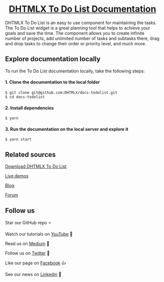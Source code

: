 <h1 align="center"><a href="https://docs.dhtmlx.com/todolist/">DHTMLX To Do List Documentation</a></h1>

DHTMLX To Do List is an easy to use component for maintaining the tasks. The To Do List widget is a great planning tool that helps to achieve your goals and save the time. The component allows you to create infinite number of projects, add unlimited number of tasks and subtasks there, drag and drop tasks to change their order or priority level, and much more. 

## Explore documentation locally

To run the To Do List documentation locally, take the following steps:

#### 1. Clone the documentation to the local folder

```
$ git clone git@github.com:DHTMLX/docs-todolist.git
$ cd docs-todolist
```

#### 2. Install dependencies

```
$ yarn
```

#### 3. Run the documentation on the local server and explore it

```
$ yarn start
```

## Related sources

[Download DHTMLX To Do List](https://dhtmlx.com/docs/products/dhtmlxTodo/download.shtml)

[Live demos](https://snippet.dhtmlx.com/3vwlbwee?tag=todolist)

[Blog](https://dhtmlx.com/blog/tag/todo/)

[Forum](https://forum.dhtmlx.com/c/todo)

## Follow us

Star our GitHub repo :star:

Watch our tutorials on [YouTube](https://www.youtube.com/user/dhtmlx/videos) :eyes:

Read us on [Medium](https://medium.com/@dhtmlx) :newspaper:

Follow us on [Twitter](https://twitter.com/dhtmlx) :feet:

Like our page on [Facebook](https://www.facebook.com/dhtmlx/) :thumbsup:

See our news on [Linkedin](https://www.linkedin.com/groups/3345009/) :mega:
